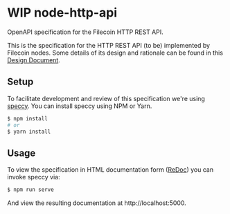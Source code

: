 # WIP node-http-api
OpenAPI specification for the Filecoin HTTP REST API. 

This is the specification for the HTTP REST API (to be) implemented by Filecoin nodes. Some details of its design and rationale can be found in this [Design Document](https://docs.google.com/document/d/1ANnTHOU-8612ayvvS7Ru4B1L4voojLE0R0TQ8zF1x5s/edit#heading=h.8v8p3fl8e3gj). 

## Setup 
To facilitate development and review of this specification we're using [speccy](https://github.com/wework/speccy). You can install speccy using NPM or Yarn.

```sh
$ npm install
# or
$ yarn install
```

## Usage
To view the specification in HTML documentation form ([ReDoc](https://github.com/Redocly/redoc)) you can invoke speccy via:
```sh
$ npm run serve
```
And view the resulting documentation at http://localhost:5000.

